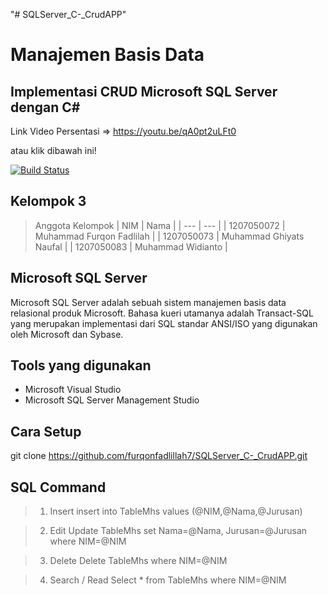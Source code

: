 "# SQLServer_C-_CrudAPP" 
# Manajemen Basis Data
## Implementasi CRUD Microsoft SQL Server dengan C#
Link Video Persentasi => https://youtu.be/qA0pt2uLFt0

atau klik dibawah ini!

[![Build Status](https://img.shields.io/badge/YouTube-FF0000?style=for-the-badge&logo=youtube&logoColor=white)](https://youtu.be/qA0pt2uLFt0)
## Kelompok 3
> Anggota Kelompok
> | NIM | Nama |
> | --- | --- |
> | 1207050072 | Muhammad Furqon Fadlilah |
> | 1207050073 | Muhammad Ghiyats Naufal |
> | 1207050083 | Muhammad Widianto |

## Microsoft SQL Server 
Microsoft SQL Server adalah sebuah sistem manajemen basis data relasional produk Microsoft. Bahasa kueri utamanya adalah Transact-SQL yang merupakan implementasi dari SQL standar ANSI/ISO yang digunakan oleh Microsoft dan Sybase.

## Tools yang digunakan
- Microsoft Visual Studio
- Microsoft SQL Server Management Studio

## Cara Setup

git clone https://github.com/furqonfadlillah7/SQLServer_C-_CrudAPP.git


## SQL Command
> 1. Insert
 insert into TableMhs values (@NIM,@Nama,@Jurusan) 

> 2. Edit
 Update TableMhs set Nama=@Nama, Jurusan=@Jurusan where NIM=@NIM  

> 3. Delete
 Delete TableMhs where NIM=@NIM 

> 4. Search / Read
 Select * from TableMhs where NIM=@NIM 